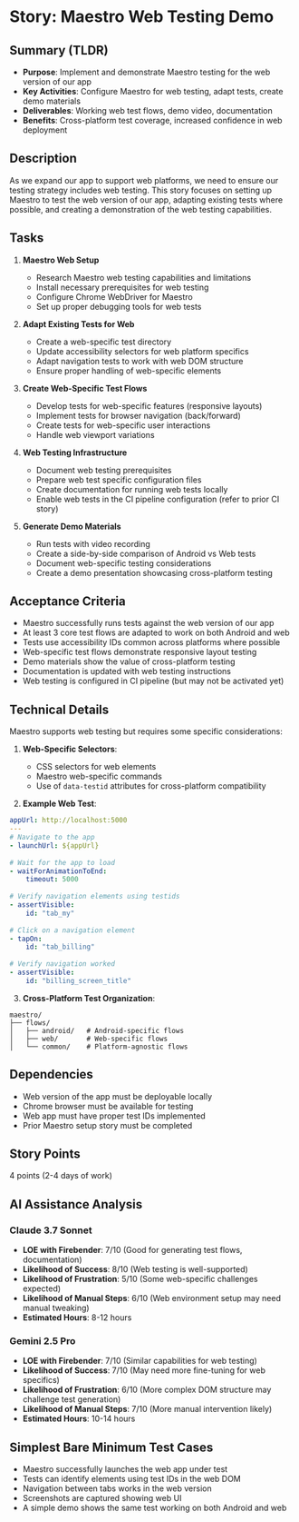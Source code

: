 # Story: Maestro Web Testing Demo

## Summary (TLDR)

* **Purpose**: Implement and demonstrate Maestro testing for the web version of our app
* **Key Activities**: Configure Maestro for web testing, adapt tests, create demo materials
* **Deliverables**: Working web test flows, demo video, documentation
* **Benefits**: Cross-platform test coverage, increased confidence in web deployment

## Description

As we expand our app to support web platforms, we need to ensure our testing strategy includes web
testing. This story focuses on setting up Maestro to test the web version of our app, adapting
existing tests where possible, and creating a demonstration of the web testing capabilities.

## Tasks

1. **Maestro Web Setup**
    - Research Maestro web testing capabilities and limitations
    - Install necessary prerequisites for web testing
    - Configure Chrome WebDriver for Maestro
    - Set up proper debugging tools for web tests

2. **Adapt Existing Tests for Web**
    - Create a web-specific test directory
    - Update accessibility selectors for web platform specifics
    - Adapt navigation tests to work with web DOM structure
    - Ensure proper handling of web-specific elements

3. **Create Web-Specific Test Flows**
    - Develop tests for web-specific features (responsive layouts)
    - Implement tests for browser navigation (back/forward)
    - Create tests for web-specific user interactions
    - Handle web viewport variations

4. **Web Testing Infrastructure**
    - Document web testing prerequisites
    - Prepare web test specific configuration files
    - Create documentation for running web tests locally
    - Enable web tests in the CI pipeline configuration (refer to prior CI story)

5. **Generate Demo Materials**
    - Run tests with video recording
    - Create a side-by-side comparison of Android vs Web tests
    - Document web-specific testing considerations
    - Create a demo presentation showcasing cross-platform testing

## Acceptance Criteria

- Maestro successfully runs tests against the web version of our app
- At least 3 core test flows are adapted to work on both Android and web
- Tests use accessibility IDs common across platforms where possible
- Web-specific test flows demonstrate responsive layout testing
- Demo materials show the value of cross-platform testing
- Documentation is updated with web testing instructions
- Web testing is configured in CI pipeline (but may not be activated yet)

## Technical Details

Maestro supports web testing but requires some specific considerations:

1. **Web-Specific Selectors**:
    - CSS selectors for web elements
    - Maestro web-specific commands
    - Use of `data-testid` attributes for cross-platform compatibility

2. **Example Web Test**:

```yaml
appUrl: http://localhost:5000
---
# Navigate to the app
- launchUrl: ${appUrl}
  
# Wait for the app to load
- waitForAnimationToEnd:
    timeout: 5000
  
# Verify navigation elements using testids
- assertVisible:
    id: "tab_my"
    
# Click on a navigation element
- tapOn:
    id: "tab_billing"
    
# Verify navigation worked
- assertVisible:
    id: "billing_screen_title"
```

3. **Cross-Platform Test Organization**:

```
maestro/
├── flows/
│   ├── android/   # Android-specific flows
│   ├── web/       # Web-specific flows
│   └── common/    # Platform-agnostic flows
```

## Dependencies

- Web version of the app must be deployable locally
- Chrome browser must be available for testing
- Web app must have proper test IDs implemented
- Prior Maestro setup story must be completed

## Story Points

4 points (2-4 days of work)

## AI Assistance Analysis

### Claude 3.7 Sonnet

- **LOE with Firebender**: 7/10 (Good for generating test flows, documentation)
- **Likelihood of Success**: 8/10 (Web testing is well-supported)
- **Likelihood of Frustration**: 5/10 (Some web-specific challenges expected)
- **Likelihood of Manual Steps**: 6/10 (Web environment setup may need manual tweaking)
- **Estimated Hours**: 8-12 hours

### Gemini 2.5 Pro

- **LOE with Firebender**: 7/10 (Similar capabilities for web testing)
- **Likelihood of Success**: 7/10 (May need more fine-tuning for web specifics)
- **Likelihood of Frustration**: 6/10 (More complex DOM structure may challenge test generation)
- **Likelihood of Manual Steps**: 7/10 (More manual intervention likely)
- **Estimated Hours**: 10-14 hours

## Simplest Bare Minimum Test Cases

- Maestro successfully launches the web app under test
- Tests can identify elements using test IDs in the web DOM
- Navigation between tabs works in the web version
- Screenshots are captured showing web UI
- A simple demo shows the same test working on both Android and web